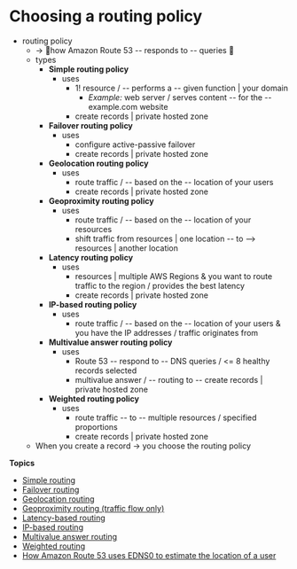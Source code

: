 # Choosing a routing policy<a name="routing-policy"></a>

* routing policy
  * -> 👀how Amazon Route 53 -- responds to -- queries 👀 
  * types
    + **Simple routing policy**
      + uses
        + 1! resource / -- performs a -- given function | your domain
          + _Example:_ web server / serves content -- for the -- example.com website
        + create records | private hosted zone
    + **Failover routing policy**
      + uses
        + configure active-passive failover
        + create records | private hosted zone
    + **Geolocation routing policy**
      + uses
        + route traffic / -- based on the -- location of your users
        + create records | private hosted zone
    + **Geoproximity routing policy**
      + uses
        + route traffic / -- based on the -- location of your resources
        + shift traffic from resources | one location -- to --> resources | another location
    + **Latency routing policy**
      + uses
        + resources | multiple AWS Regions & you want to route traffic to the region / provides the best latency
        + create records | private hosted zone
    + **IP\-based routing policy**
      + uses
        + route traffic / -- based on the -- location of your users & you have the IP addresses / traffic originates from
    + **Multivalue answer routing policy**
      + uses
        + Route 53 -- respond to -- DNS queries / <= 8 healthy records selected
        + multivalue answer / -- routing to -- create records | private hosted zone
    + **Weighted routing policy**
      + uses
        + route traffic -- to -- multiple resources / specified proportions
        + create records | private hosted zone
  * When you create a record -> you choose the routing policy

**Topics**
+ [Simple routing](routing-policy-simple.md)
+ [Failover routing](routing-policy-failover.md)
+ [Geolocation routing](routing-policy-geo.md)
+ [Geoproximity routing \(traffic flow only\)](routing-policy-geoproximity.md)
+ [Latency\-based routing](routing-policy-latency.md)
+ [IP\-based routing](routing-policy-ipbased.md)
+ [Multivalue answer routing](routing-policy-multivalue.md)
+ [Weighted routing](routing-policy-weighted.md)
+ [How Amazon Route 53 uses EDNS0 to estimate the location of a user](routing-policy-edns0.md)